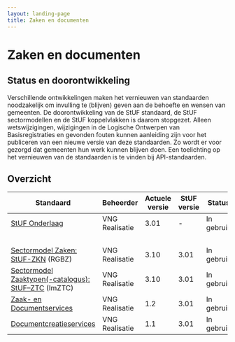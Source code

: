 ```yaml
---
layout: landing-page
title: Zaken en documenten
---
```

# Zaken en documenten

## Status en doorontwikkeling
Verschillende ontwikkelingen maken het vernieuwen van standaarden noodzakelijk om invulling te (blijven) geven aan de behoefte en wensen van gemeenten. De doorontwikkeling van de StUF standaard, de StUF sectormodellen en de StUF koppelvlakken is daarom stopgezet. Alleen wetswijzigingen, wijzigingen in de Logische Ontwerpen van Basisregistraties en gevonden fouten kunnen aanleiding zijn voor het publiceren van een nieuwe versie van deze standaarden. Zo wordt er voor gezorgd dat gemeenten hun werk kunnen blijven doen. Een toelichting op het vernieuwen van de standaarden is te vinden bij API-standaarden.

## Overzicht

| Standaard | Beheerder | Actuele versie | StUF versie | Status |
| --- | --- | --- | --- | --- |
| [StUF Onderlaag](https://vng-realisatie.github.io/StUF-onderlaag/) |  VNG Realisatie | 3.01 | - | In gebruik |
| &nbsp; | &nbsp; | &nbsp; | &nbsp; | &nbsp; |
| [Sectormodel Zaken: StUF-ZKN](https://vng-realisatie.github.io/StUF-ZKN/) (RGBZ) |  VNG Realisatie | 3.10 | 3.01 | In gebruik |
| [Sectormodel Zaaktypen(-catalogus): StUF–ZTC](https://vng-realisatie.github.io/StUF-ZTC/) (ImZTC) |  VNG Realisatie | 3.10 | 3.01 | In gebruik |
| [Zaak- en Documentservices](https://vng-realisatie.github.io/Zaak-en-Documentservices/) |  VNG Realisatie | 1.2 | 3.01 | In gebruik |
| [Documentcreatieservices](https://vng-realisatie.github.io/Documentcreatieservices/) |  VNG Realisatie | 1.1 | 3.01 | In gebruik |

<br/><br/><br/>


